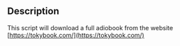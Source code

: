 ## Description

This script will download a full adiobook from the website [https://tokybook.com/](https://tokybook.com/)